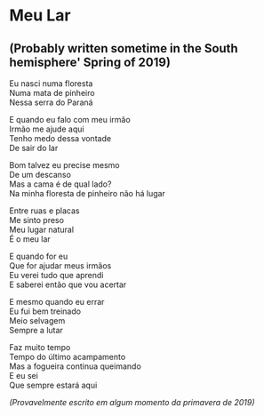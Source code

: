 <!-- Meu Lar :: 2019-09-23 17:00:00 -->

# Meu Lar

## (Probably written sometime in the South hemisphere' Spring of 2019)

Eu nasci numa floresta  
Numa mata de pinheiro  
Nessa serra do Paraná  

E quando eu falo com meu irmão  
Irmão me ajude aqui  
Tenho medo dessa vontade  
De sair do lar  

Bom talvez eu precise mesmo  
De um descanso  
Mas a cama é de qual lado?  
Na minha floresta de pinheiro não há lugar  

Entre ruas e placas  
Me sinto preso  
Meu lugar natural  
É o meu lar  

E quando for eu  
Que for ajudar meus irmãos  
Eu verei tudo que aprendi  
E saberei então que vou acertar  

E mesmo quando eu errar  
Eu fui bem treinado  
Meio selvagem  
Sempre a lutar  

Faz muito tempo  
Tempo do último acampamento  
Mas a fogueira continua queimando  
E eu sei  
Que sempre estará aqui  

*(Provavelmente escrito em algum momento da primavera de 2019)*

